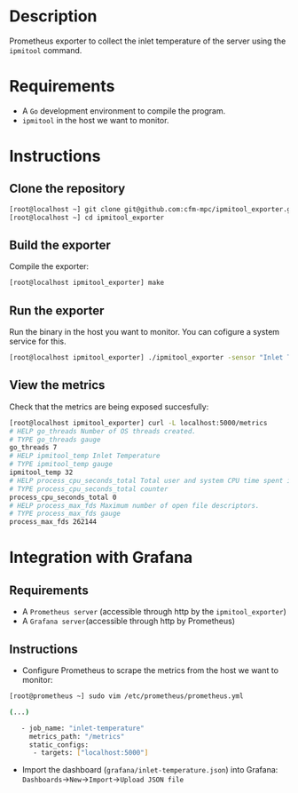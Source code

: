 # Description

Prometheus exporter to collect the inlet temperature of the server using the `ipmitool` command.

# Requirements

- A `Go` development environment to compile the program.
- `ipmitool` in the host we want to monitor. 

# Instructions

## Clone the repository

```bash
[root@localhost ~] git clone git@github.com:cfm-mpc/ipmitool_exporter.git
[root@localhost ~] cd ipmitool_exporter
```

## Build the exporter

Compile the exporter: 

```bash
[root@localhost ipmitool_exporter] make 
```

## Run the exporter

Run the binary in the host you want to monitor. You can cofigure a system service for this. 

```bash
[root@localhost ipmitool_exporter] ./ipmitool_exporter -sensor "Inlet Temp" -address=":5000" -path="/metrics"
```

## View the metrics

Check that the metrics are being exposed succesfully:

```bash
[root@localhost ipmitool_exporter] curl -L localhost:5000/metrics
# HELP go_threads Number of OS threads created.
# TYPE go_threads gauge
go_threads 7
# HELP ipmitool_temp Inlet Temperature
# TYPE ipmitool_temp gauge
ipmitool_temp 32
# HELP process_cpu_seconds_total Total user and system CPU time spent in seconds.
# TYPE process_cpu_seconds_total counter
process_cpu_seconds_total 0
# HELP process_max_fds Maximum number of open file descriptors.
# TYPE process_max_fds gauge
process_max_fds 262144
```

# Integration with Grafana

## Requirements

- A `Prometheus server` (accessible through http by the `ipmitool_exporter`)
- A `Grafana server`(accessible through http by Prometheus)

## Instructions

- Configure Prometheus to scrape the metrics from the host we want to monitor:
```bash
[root@prometheus ~] sudo vim /etc/prometheus/prometheus.yml

(...)

   - job_name: "inlet-temperature"
     metrics_path: "/metrics"
     static_configs:
      - targets: ["localhost:5000"]
```

- Import the dashboard (`grafana/inlet-temperature.json`) into Grafana:
`Dashboards`->`New`->`Import`->`Upload JSON file`
